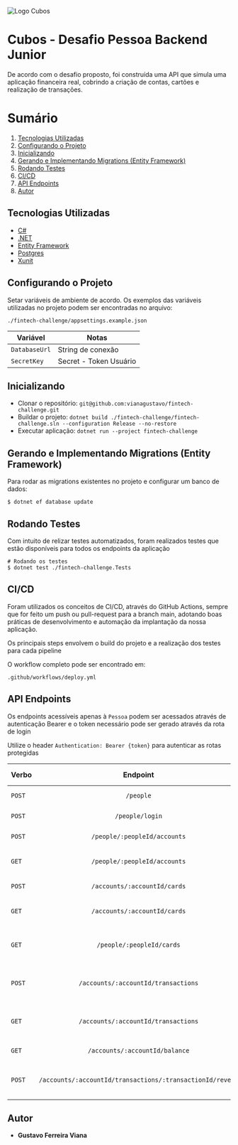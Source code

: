 ![Logo Cubos](https://cubos.io/cubos-brand.bbceae54.svg)


# Cubos - Desafio Pessoa Backend Junior

De acordo com o desafio proposto, foi construída uma API que simula uma aplicação financeira real, cobrindo a criação de contas, cartões e realização de transações.


# Sumário
1. <a href="#Tecnologias-Utilizadas">Tecnologias Utilizadas</a>
2. <a href="#Configurando-o-Projeto">Configurando o Projeto</a>
5. <a href="#Inicializando">Inicializando</a>
6. <a href="#Gerando-e-Implementando-Migrations-(Entity-Framework)">Gerando e Implementando Migrations (Entity Framework)</a>
7. <a href="#Rodando-Testes">Rodando Testes</a>
8. <a href="#CI/CD">CI/CD</a>
9. <a href="#API-Endpoints">API Endpoints</a>
10. <a href="#Autor">Autor</a>


## Tecnologias Utilizadas

- [C#](https://dotnet.microsoft.com/pt-br/languages/csharp)
- [.NET](https://dotnet.microsoft.com/pt-br/)
- [Entity Framework](https://learn.microsoft.com/pt-br/ef/)
- [Postgres](https://www.postgresql.org/)
- [Xunit](https://xunit.net/)


## Configurando o Projeto

Setar variáveis de ambiente de acordo. Os exemplos das variáveis utilizadas no projeto podem ser encontradas no arquivo:

```./fintech-challenge/appsettings.example.json```

|        Variável      |             Notas             |
| -------------------- | ------------------------------|
|     `DatabaseUrl`    |        String de conexão      |
|      `SecretKey`     |      Secret - Token Usuário   |

## Inicializando

- Clonar o repositório: `git@github.com:vianagustavo/fintech-challenge.git`
- Buildar o projeto: `dotnet build ./fintech-challenge/fintech-challenge.sln --configuration Release --no-restore`
- Executar aplicação: `dotnet run --project fintech-challenge`

## Gerando e Implementando Migrations (Entity Framework)

Para rodar as migrations existentes no projeto e configurar um banco de dados:

```
$ dotnet ef database update

```

## Rodando Testes

Com intuito de relizar testes automatizados, foram realizados testes que estão disponíveis para todos os endpoints da aplicação


```
# Rodando os testes
$ dotnet test ./fintech-challenge.Tests

```

## CI/CD

Foram utilizados os conceitos de CI/CD, através do GitHub Actions, sempre que for feito um push ou pull-request para a branch main, adotando boas práticas de desenvolvimento e automação da implantação da nossa aplicação.

Os principais steps envolvem o build do projeto e a realização dos testes para cada pipeline

O workflow completo pode ser encontrado em: 

``` .github/workflows/deploy.yml ```

## API Endpoints

Os endpoints acessíveis apenas à `Pessoa` podem ser acessados através de autenticação Bearer e o token necessário pode ser gerado através da rota de login

Utilize o header `Authentication: Bearer {token}` para autenticar as rotas protegidas

|  Verbo   |                        Endpoint                           |                 Descrição                  |     Acessível à:      |
| :------- | :-------------------------------------------------------: | :----------------------------------------: | :-------------------: |
| `POST`   |                        `/people`                          |           Criação de uma pessoa            |       ---------       |
| `POST`   |                       `/people/login`                     |          Autenticação de pessoa            |       ---------       |
| `POST`   |                  `/people/:peopleId/accounts`             |           Criação de uma conta             |        Pessoa         |
| `GET`    |                  `/people/:peopleId/accounts`             |       Listagem de contas de uma pessoa     |        Pessoa         |
| `POST`   |                  `/accounts/:accountId/cards`             |            Criação de um cartão            |        Pessoa         |
| `GET`    |                  `/accounts/:accountId/cards`             |       Listagem de cartões de uma conta     |        Pessoa         |
| `GET`    |                  `/people/:peopleId/cards`                |      Listagem dos cartões de uma pessoa    |        Pessoa         |
| `POST`   |               `/accounts/:accountId/transactions`         |      Criação de uma transação em conta     |        Pessoa         |
| `GET`    |               `/accounts/:accountId/transactions`         |     Listagem de transações de uma conta    |        Pessoa         |
| `GET`    |                `/accounts/:accountId/balance`             |              Saldo de uma conta            |        Pessoa         |
| `POST`   | `/accounts/:accountId/transactions/:transactionId/revert` |       Realiza reversão de uma transação    |        Pessoa         |



## Autor

- **Gustavo Ferreira Viana**